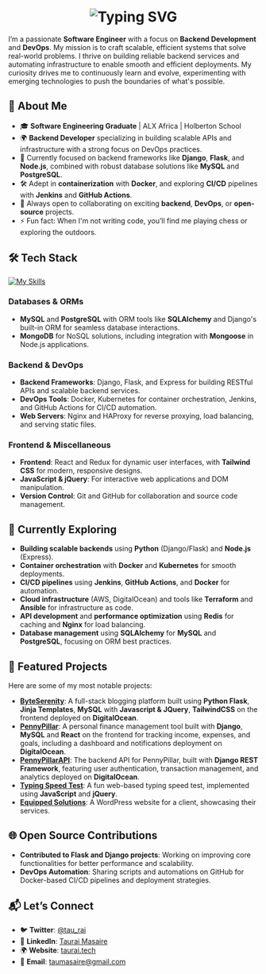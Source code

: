 <div align="center">
  <h1>
    <img src="https://readme-typing-svg.herokuapp.com?font=Jetbrains+mono&size=40&duration=3000&color=blue&center=true&vCenter=true&width=435&lines=Hey..+I'm+Taurai!👋" alt="Typing SVG"/>
  </h1>
</div> 

I’m a passionate **Software Engineer** with a focus on **Backend Development** and **DevOps**. My mission is to craft scalable, efficient systems that solve real-world problems. I thrive on building reliable backend services and automating infrastructure to enable smooth and efficient deployments. My curiosity drives me to continuously learn and evolve, experimenting with emerging technologies to push the boundaries of what's possible.

## 🚀 About Me

- 🎓 **Software Engineering Graduate** | ALX Africa | Holberton School
- 🌍 **Backend Developer** specializing in building scalable APIs and infrastructure with a strong focus on DevOps practices.
- 🔧 Currently focused on backend frameworks like **Django**, **Flask**, and **Node.js**, combined with robust database solutions like **MySQL** and **PostgreSQL**.
- 🛠️ Adept in **containerization** with **Docker**, and exploring **CI/CD** pipelines with **Jenkins** and **GitHub Actions**.
- 🧠 Always open to collaborating on exciting **backend**, **DevOps**, or **open-source** projects.
- ⚡ Fun fact: When I'm not writing code, you’ll find me playing chess or exploring the outdoors.

## 🛠️ Tech Stack

[![My Skills](https://skillicons.dev/icons?i=python,django,flask,nodejs,express,js,html,css,tailwindcss,mysql,postgres,mongodb,docker,nginx,bash,git,linux,vim,vscode,redis,wordpress,nextjs,github,heroku&perline=9)](https://skillicons.dev)

### Databases & ORMs

- **MySQL** and **PostgreSQL** with ORM tools like **SQLAlchemy** and Django's built-in ORM for seamless database interactions.
- **MongoDB** for NoSQL solutions, including integration with **Mongoose** in Node.js applications.

### Backend & DevOps

- **Backend Frameworks**: Django, Flask, and Express for building RESTful APIs and scalable backend services.
- **DevOps Tools**: Docker, Kubernetes for container orchestration, Jenkins, and GitHub Actions for CI/CD automation.
- **Web Servers**: Nginx and HAProxy for reverse proxying, load balancing, and serving static files.

### Frontend & Miscellaneous

- **Frontend**: React and Redux for dynamic user interfaces, with **Tailwind CSS** for modern, responsive designs.
- **JavaScript & jQuery**: For interactive web applications and DOM manipulation.
- **Version Control**: Git and GitHub for collaboration and source code management.

## 🌱 Currently Exploring

- **Building scalable backends** using **Python** (Django/Flask) and **Node.js** (Express).
- **Container orchestration** with **Docker** and **Kubernetes** for smooth deployments.
- **CI/CD pipelines** using **Jenkins**, **GitHub Actions**, and **Docker** for automation.
- **Cloud infrastructure** (AWS, DigitalOcean) and tools like **Terraform** and **Ansible** for infrastructure as code.
- **API development** and **performance optimization** using **Redis** for caching and **Nginx** for load balancing.
- **Database management** using **SQLAlchemy** for **MySQL** and **PostgreSQL**, focusing on ORM best practices.

## 🌟 Featured Projects

Here are some of my most notable projects:

- **[ByteSerenity](https://www.byteserenity.social)**: A full-stack blogging platform built using **Python Flask**, **Jinja Templates**, **MySQL** with **Javascript & JQuery**, **TailwindCSS** on the frontend deployed on **DigitalOcean**.
- **[PennyPillar](https://pennypillar.taurai.tech)**: A personal finance management tool built with **Django**, **MySQL** and **React** on the frontend for tracking income, expenses, and goals, including a dashboard and notifications deployment on **DigitalOcean**.
- **[PennyPillarAPI](https://taurai.tech/swagger)**: The backend API for PennyPillar, built with **Django REST Framework**, featuring user authentication, transaction management, and analytics deployed on **DigitalOcean**.
- **[Typing Speed Test](https://tau-rai.github.io/typing-speed-test/)**: A fun web-based typing speed test, implemented using **JavaScript** and **jQuery**.
- **[Equipped Solutions](https://equippedsolutions.co.za)**: A WordPress website for a client, showcasing their services.

## 🌐 Open Source Contributions

- **Contributed to Flask and Django projects**: Working on improving core functionalities for better performance and scalability.
- **DevOps Automation**: Sharing scripts and automations on GitHub for Docker-based CI/CD pipelines and deployment strategies.

## 📬 Let’s Connect

- 🐦 **Twitter**: [@tau_rai](https://twitter.com/tau_rai)
- 💼 **LinkedIn**: [Taurai Masaire](https://linkedin.com/m/taurai-masaire)
- 🌍 **Website**: [taurai.tech](https://taurai.tech)
- 📧 **Email**:   [taumasaire@gmail.com](mailto:taumasaire@gmail.com)



  
